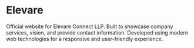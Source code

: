 # Elevare
Official website for Elevare Connect LLP. Built to showcase company services, vision, and provide contact information. Developed using modern web technologies for a responsive and user-friendly experience.
